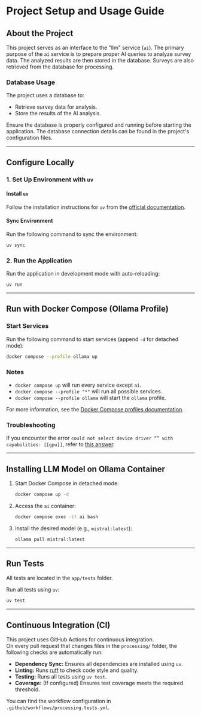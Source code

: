 # Project Setup and Usage Guide

## About the Project

This project serves as an interface to the "llm" service (`ai`). The primary purpose of the `ai` service is to prepare proper AI queries to analyze survey data. The analyzed results are then stored in the database. Surveys are also retrieved from the database for processing.

### Database Usage

The project uses a database to:
- Retrieve survey data for analysis.
- Store the results of the AI analysis.

Ensure the database is properly configured and running before starting the application. The database connection details can be found in the project's configuration files.

---

## Configure Locally

### 1. Set Up Environment with `uv`

#### Install `uv`

Follow the installation instructions for `uv` from the [official documentation](https://docs.astral.sh/uv/getting-started/installation/).

#### Sync Environment

Run the following command to sync the environment:

```bash
uv sync
```

### 2. Run the Application

Run the application in development mode with auto-reloading:

```bash
uv run
```

---

## Run with Docker Compose (Ollama Profile)

### Start Services

Run the following command to start services (append `-d` for detached mode):

```bash
docker compose --profile ollama up
```

### Notes

- `docker compose up` will run every service except `ai`.
- `docker compose --profile "*"` will run all possible services.
- `docker compose --profile ollama` will start the `ollama` profile.

For more information, see the [Docker Compose profiles documentation](https://docs.docker.com/compose/how-tos/profiles/).

### Troubleshooting

If you encounter the error `could not select device driver “” with capabilities: [[gpu]]`, refer to [this answer](https://forums.developer.nvidia.com/t/could-not-select-device-driver-with-capabilities-gpu/80200/2).

---

## Installing LLM Model on Ollama Container

1. Start Docker Compose in detached mode:

   ```bash
   docker compose up -d
   ```

2. Access the `ai` container:

   ```bash
   docker compose exec -it ai bash
   ```

3. Install the desired model (e.g., `mistral:latest`):

   ```bash
   ollama pull mistral:latest
   ```

---

## Run Tests

All tests are located in the `app/tests` folder.

Run all tests using `uv`:

```bash
uv test
```

---

## Continuous Integration (CI)

This project uses GitHub Actions for continuous integration.  
On every pull request that changes files in the `processing/` folder, the following checks are automatically run:

- **Dependency Sync:** Ensures all dependencies are installed using `uv`.
- **Linting:** Runs [ruff](https://docs.astral.sh/ruff/) to check code style and quality.
- **Testing:** Runs all tests using `uv test`.
- **Coverage:** (If configured) Ensures test coverage meets the required threshold.

You can find the workflow configuration in `.github/workflows/processing.tests.yml`.
